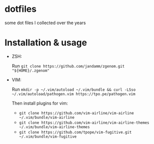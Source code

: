 # dotfiles
some dot files I collected over the years

# Installation & usage

* ZSH:

  Run `git clone https://github.com/jandamm/zgenom.git "${HOME}/.zgenom"`

* VIM:

  Run  `mkdir -p ~/.vim/autoload ~/.vim/bundle && curl -LSso ~/.vim/autoload/pathogen.vim https://tpo.pe/pathogen.vim`
  
  Then install plugins for vim:
  * `git clone https://github.com/vim-airline/vim-airline ~/.vim/bundle/vim-airline`
  * `git clone https://github.com/vim-airline/vim-airline-themes ~/.vim/bundle/vim-airline-themes`
  * `git clone https://github.com/tpope/vim-fugitive.git ~/.vim/bundle/vim-fugitive`
